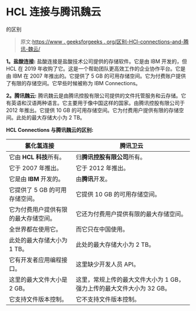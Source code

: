 # HCL 连接与腾讯魏云

的区别

> 原文:[https://www . geeksforgeeks . org/区别-HCl-connections-and-腾讯-魏云/](https://www.geeksforgeeks.org/difference-between-hcl-connections-and-tencent-weiyun/)

**1。盐酸连接:**
盐酸连接是盐酸技术公司提供的存储软件。它是由 IBM 开发的，但 HCL 在 2019 年收购了它。这是一个帮助团队更高效工作的企业协作平台。它是由 IBM 在 2007 年推出的。它提供了 5 GB 的可用存储空间。它为付费账户提供了有限的存储空间。它早些时候被称为 IBM Connections。

**2。腾讯魏云:**
腾讯魏云是由腾讯控股有限公司提供的文件托管服务和云存储。它有英语和汉语两种语言。它主要用于像中国这样的国家。由腾讯控股有限公司于 2012 年推出。它提供 10 GB 的可用存储空间。它为付费用户提供有限的存储空间。此处的最大存储大小为 2 TB。

**HCL Connections 与腾讯魏云的区别:**

<center>

| 氯化氢连接 | 腾讯卫云 |
| --- | --- |
| 它由 **HCL 科技**所有。 | 归**腾讯控股有限公司**所有。 |
| 它于 2007 年推出。 | 它于 2012 年推出。 |
| 它是由 **IBM** 开发的。 | 由**腾讯**开发。 |
| 它提供了 5 GB 的可用存储空间。 | 它提供 10 GB 的可用存储空间。 |
| 它为付费用户提供有限的最大存储空间。 | 它还为付费用户提供有限的最大存储空间。 |
| 全世界都在使用它。 | 而它只在中国使用。 |
| 此处的最大存储大小为 1 TB。 | 此处的最大存储大小为 2 TB。 |
| 它有开发者应用编程接口。 | 这里缺少开发人员 API。 |
| 这里的最大文件大小是 2 GB。 | 这里，常规上传的最大文件大小为 1 GB，强力上传的最大文件大小为 32 GB。 |
| 它支持文件版本控制。 | 它不支持文件版本控制。 |

</center>